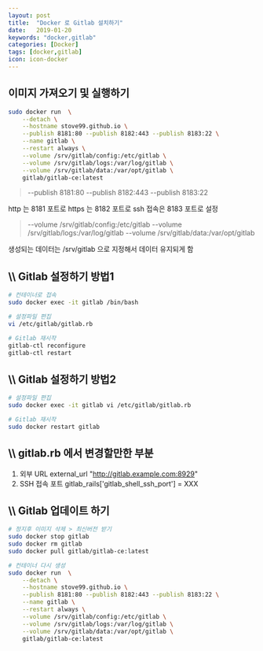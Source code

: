 ```yaml
---
layout: post
title:  "Docker 로 Gitlab 설치하기"
date:   2019-01-20
keywords: "docker,gitlab"
categories: [Docker]
tags: [docker,gitlab]
icon: icon-docker
---
```


이미지 가져오기 및 실행하기
-----------------------
``` bash
sudo docker run  \
    --detach \
    --hostname stove99.github.io \
    --publish 8181:80 --publish 8182:443 --publish 8183:22 \
    --name gitlab \
    --restart always \
    --volume /srv/gitlab/config:/etc/gitlab \
    --volume /srv/gitlab/logs:/var/log/gitlab \
    --volume /srv/gitlab/data:/var/opt/gitlab \
    gitlab/gitlab-ce:latest
```

> --publish 8181:80 --publish 8182:443 --publish 8183:22

http 는 8181 포트로 https 는 8182 포트로 ssh 접속은 8183 포트로 설정

> --volume /srv/gitlab/config:/etc/gitlab
> --volume /srv/gitlab/logs:/var/log/gitlab
> --volume /srv/gitlab/data:/var/opt/gitlab

생성되는 데이터는 /srv/gitlab 으로 지정해서 데이터 유지되게 함

\\\\
Gitlab 설정하기 방법1
-----------------------
``` bash
# 컨테이너로 접속
sudo docker exec -it gitlab /bin/bash

# 설정파일 편집
vi /etc/gitlab/gitlab.rb

# Gitlab 재시작
gitlab-ctl reconfigure
gitlab-ctl restart
```

\\\\
Gitlab 설정하기 방법2
-----------------------
``` bash
# 설정파일 편집
sudo docker exec -it gitlab vi /etc/gitlab/gitlab.rb

# Gitlab 재시작
sudo docker restart gitlab
```

\\\\
gitlab.rb 에서 변경할만한 부분
-----------------------

1. 외부 URL
    external_url "http://gitlab.example.com:8929"
2. SSH 접속 포트
    gitlab_rails['gitlab_shell_ssh_port'] = XXX


\\\\
Gitlab 업데이트 하기
-----------------------
``` bash
# 정지후 이미지 삭제 > 최신버전 받기
sudo docker stop gitlab
sudo docker rm gitlab
sudo docker pull gitlab/gitlab-ce:latest

# 컨테이너 다시 생성
sudo docker run  \
    --detach \
    --hostname stove99.github.io \
    --publish 8181:80 --publish 8182:443 --publish 8183:22 \
    --name gitlab \
    --restart always \
    --volume /srv/gitlab/config:/etc/gitlab \
    --volume /srv/gitlab/logs:/var/log/gitlab \
    --volume /srv/gitlab/data:/var/opt/gitlab \
    gitlab/gitlab-ce:latest
```